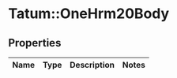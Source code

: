 # Tatum::OneHrm20Body

## Properties
Name | Type | Description | Notes
------------ | ------------- | ------------- | -------------

